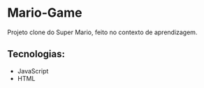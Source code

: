 # Mario-Game

Projeto clone do Super Mario, feito no contexto de aprendizagem.

## Tecnologias:
- JavaScript
- HTML
